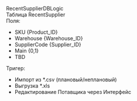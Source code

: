 RecentSupplierDBLogic
<br>Таблица RecentSupplier
<br>Поля:
<ul><li>SKU {Product_ID}</li>
<li>Warehouse {Warehouse_ID}</li>
<li>SupplierCode {Supplier_ID}</li>
<li>Main {0,1}</li>
<li>TBD</li></ul>
Тригер:
<ul><li>Импорт из *.csv (плановый/неплановый)</li>
<li>Выгрузка *.xls </li>
<li>Редактирование Потавщика через Интерфейс</li></ul>
